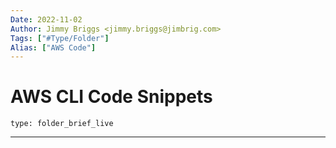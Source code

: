 ```yaml
---
Date: 2022-11-02
Author: Jimmy Briggs <jimmy.briggs@jimbrig.com>
Tags: ["#Type/Folder"]
Alias: ["AWS Code"]
---
```


# AWS CLI Code Snippets

 
```ccard
type: folder_brief_live
```
 

***
